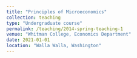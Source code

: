 ```yaml
---
title: "Principles of Microeconomics"
collection: teaching
type: "Undergraduate course"
permalink: /teaching/2014-spring-teaching-1
venue: "Whitman College, Economics Department"
date: 2021-01-01
location: "Walla Walla, Washington"
---
```


